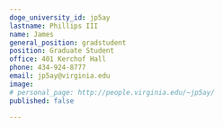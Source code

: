 ```yaml
---
doge_university_id: jp5ay
lastname: Phillips III
name: James
general_position: gradstudent
position: Graduate Student
office: 401 Kerchof Hall
phone: 434-924-8777
email: jp5ay@virginia.edu
image:
# personal_page: http://people.virginia.edu/~jp5ay/
published: false

---
```

